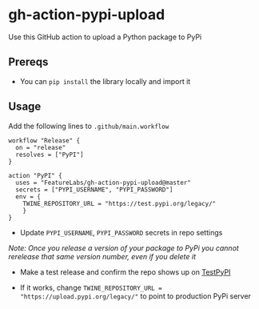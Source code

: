 # gh-action-pypi-upload
Use this GitHub action to upload a Python package to PyPi

## Prereqs 

* You can `pip install` the library locally and import it

## Usage 

Add the following lines to `.github/main.workflow`

```
workflow "Release" {
  on = "release"
  resolves = ["PyPI"]
}

action "PyPI" {
  uses = "FeatureLabs/gh-action-pypi-upload@master"
  secrets = ["PYPI_USERNAME", "PYPI_PASSWORD"]
  env = {
    TWINE_REPOSITORY_URL = "https://test.pypi.org/legacy/"
    }
}
```

*  Update `PYPI_USERNAME`, `PYPI_PASSWORD` secrets in repo settings

*Note: Once you release a version of your package to PyPi you cannot rerelease that same version number, even if you delete it*

* Make a test release and confirm the repo shows up on [TestPyPI](https://test.pypi.org/)

* If it works, change `TWINE_REPOSITORY_URL = "https://upload.pypi.org/legacy/"` to point to production PyPi server
